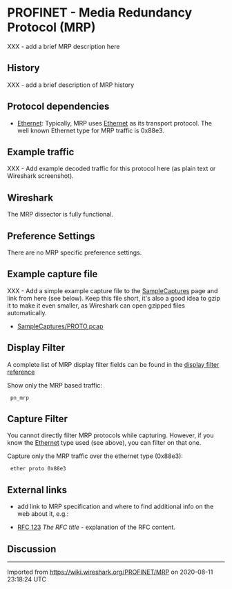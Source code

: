 # PROFINET - Media Redundancy Protocol (MRP)

XXX - add a brief MRP description here

## History

XXX - add a brief description of MRP history

## Protocol dependencies

  - [Ethernet](/Ethernet): Typically, MRP uses [Ethernet](/Ethernet) as its transport protocol. The well known Ethernet type for MRP traffic is 0x88e3.

## Example traffic

XXX - Add example decoded traffic for this protocol here (as plain text or Wireshark screenshot).

## Wireshark

The MRP dissector is fully functional.

## Preference Settings

There are no MRP specific preference settings.

## Example capture file

XXX - Add a simple example capture file to the [SampleCaptures](/SampleCaptures) page and link from here (see below). Keep this file short, it's also a good idea to gzip it to make it even smaller, as Wireshark can open gzipped files automatically.

  - [SampleCaptures/PROTO.pcap](uploads/__moin_import__/attachments/SampleCaptures/PROTO.pcap)

## Display Filter

A complete list of MRP display filter fields can be found in the [display filter reference](http://www.wireshark.org/docs/dfref/p/pn_mrp.html)

Show only the MRP based traffic:

``` 
 pn_mrp 
```

## Capture Filter

You cannot directly filter MRP protocols while capturing. However, if you know the [Ethernet](/Ethernet) type used (see above), you can filter on that one.

Capture only the MRP traffic over the ethernet type (0x88e3):

``` 
 ether proto 0x88e3 
```

## External links

  - add link to MRP specification and where to find additional info on the web about it, e.g.:

  - [RFC 123](http://www.ietf.org/rfc/rfc123.txt) *The RFC title* - explanation of the RFC content.

## Discussion

---

Imported from https://wiki.wireshark.org/PROFINET/MRP on 2020-08-11 23:18:24 UTC
